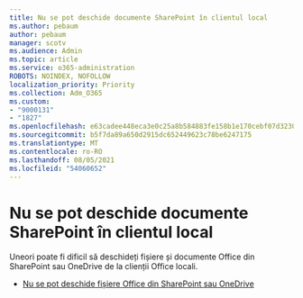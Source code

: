 ```yaml
---
title: Nu se pot deschide documente SharePoint în clientul local
ms.author: pebaum
author: pebaum
manager: scotv
ms.audience: Admin
ms.topic: article
ms.service: o365-administration
ROBOTS: NOINDEX, NOFOLLOW
localization_priority: Priority
ms.collection: Adm_O365
ms.custom:
- "9000131"
- "1827"
ms.openlocfilehash: e63cadee448eca3e0c25a8b584883fe158b1e170cebf07d32301ac9cede51ab2
ms.sourcegitcommit: b5f7da89a650d2915dc652449623c78be6247175
ms.translationtype: MT
ms.contentlocale: ro-RO
ms.lasthandoff: 08/05/2021
ms.locfileid: "54060652"
---
```

# <a name="unable-to-open-sharepoint-documents-in-local-client"></a>Nu se pot deschide documente SharePoint în clientul local

Uneori poate fi dificil să deschideți fișiere și documente Office din SharePoint sau OneDrive de la clienții Office locali.

- [Nu se pot deschide fișiere Office din SharePoint sau OneDrive](https://docs.microsoft.com/sharepoint/troubleshoot/administration/cant-open-office-files)
